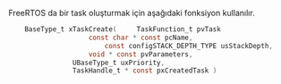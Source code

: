 FreeRTOS da bir task oluşturmak için aşağıdaki fonksiyon kullanılır.

```c
    BaseType_t xTaskCreate( 	TaskFunction_t pvTask	
    				const char * const pcName,		
		                const configSTACK_DEPTH_TYPE usStackDepth,	
			        void * const pvParameters,
				UBaseType_t uxPriority,
				TaskHandle_t * const pxCreatedTask )
```                       
                       
                       
                       
                       
                       
                       
                       
                       
                       
                       
                       
                       
                       
                       
                       
                       
                       
                       
                       
                       
                       
                       
                       
                       
                       
                       
                       
                       
                       
                       
                       
                       
                       
                       
                       
